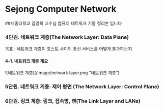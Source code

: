 # Sejong Computer Network
##세종대학교 김영복 교수님 컴퓨터 네트워크 기말 정리본 입니다

### 4단원. 네트워크 계층(The Network Layer: Data Plane)

목표
: 네트워크 계층이 호스트 사이의 통신 서비스를 어떻게 통과하는지

#### 4-1. 네트워크 개층 개요
![네트워크 계층](/image/network layer.png "네트워크 계층")




### 5단원. 네트워크 계층: 제어 평면 (The Network Layer: Control Plane)

### 6단원. 링크 계층: 링크, 접속망, 랜(The Link Layer and LANs)
